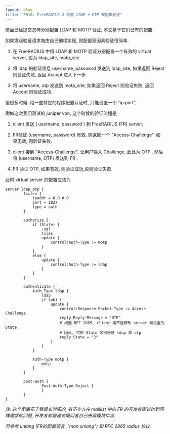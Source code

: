```yaml
---
layout: blog
title: "FR10: FreeRADIUS 3 配置 LDAP + OTP 双因素验证"
---
```


前面已经提交怎样分别配置 LDAP 和 MOTP 验证, 本文基于它们已有的配置.

如果发起验证请求端由自己编程实现, 则配置双因素验证很简单. 

1. 在 FreeRADIUS 中将 LDAP 和 MOTP 验证分别配置一个有效的 virtual server, 
     设为 ldap\_site, motp_site.

2. 将 ldap 的验证信息 username, password 发送到 ldap_site, 
     如果返回 Reject 则验证失败, 返回 Accept 进入下一步.

3. 将 username, otp 发送到 motp_site, 
     如果返回 Reject 则验证失败, 返回 Accept 则验证成功.

但很多时候, 给一些特定的程序配置认证时, 只能设置一个 "ip:port", 

例如这次我们测试的 juniper vpn, 这个时候的验证流程是

1. client 发送 ( username, password ) 到 FreeRADIUS (FR)  server;

2. FR验证 (username, password) 有效, 则返回一个 "Access-Challenge".
     如果无效, 则验证失败.

3. client 接到 "Access-Challenge", 让用户输入 Challenge, 此处为 OTP .
     然后将 (username, OTP) 发送到 FR .

4. FR 验证 OTP, 如果有效, 则验证成功,否则验证失败.

此时 virtual server 的配置应该为

```
server ldap_otp {
        listen {
            ipaddr = 0.0.0.0
            port = 1827
            type = auth
        }
       
        authorize {
            if (State) {
                -sql
                files
                update {
                    control:Auth-Type := motp
                }
            }
            else {
                update {
                    control:Auth-Type := ldap
                }
            }
        }
       
        authenticate {
            Auth-Type ldap {
                ldap
                if (ok) {
                    update {
                        control:Response-Packet-Type := Access-Challenge
                        reply:Reply-Message = "OTP"
                        # 根据 RFC 2865, client 端不能修改 server 端设置的 State .
                        # 因此, 可用 State 区别验证 ldap 和 otp
                        reply:State = "2"
                    }
                }
            }
       
            Auth-Type motp {
                motp
            }
        }
       
        post-auth {
                Post-Auth-Type Reject {
                }
        }
}
```

*注: 这个配置花了我很长时间的, 有不少人在 maillist 中向 FR 的开发者提过达到同样需求的问题, 开发者都是建议提问者自己去写模块实现.*
    
*可参考 unlang (FR的配置语言, "man unlang") 和 RFC 2865 radius 协议.*

